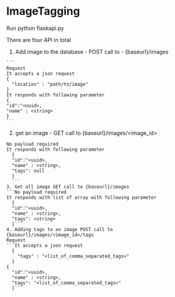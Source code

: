 # ImageTagging

Run python flaskapi.py 

There are four API in total 
  1.  Add image to the database - POST call to - {baseurl}/images 
    
    ``` 
    Request 
    It accepts a json request 
    {
      "location" : "path/to/image"
    }
    It responds with following parameter 
    {
    "id":"<uuid>,
    "name" : <string>
    } 
    ```
 2. get an image - GET call to {baseurl}/images/<image_id>
  ```
  No payload required 
  It responds with following parameter 
    {
    "id":"<uuid>,
    "name" : <string>,
    "tags": null
    }
    ```
3. Get all image GET call to {baseurl}/images
  ```No payload required 
  It responds with list of array with following parameter 
    {
    "id":"<uuid>,
    "name" : <string>,
    "tags": <string>
    }```
4. Adding tags to an image POST call to {baseurl}/images/<image_id>/tags
  Request 
  ```It accepts a json request 
    {
      "tags" : "<list_of_comma_separated_tags>"
    }
  {
    "id":"<uuid>,
    "name" : <string>,
    "tags": "<list_of_comma_separated_tags>"
    }```
    
    
  
